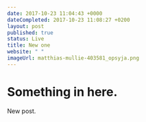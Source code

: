 ```yaml
---
date: 2017-10-23 11:04:43 +0000
dateCompleted: 2017-10-23 11:08:27 +0200
layout: post
published: true
status: Live
title: New one
website: " "
imageUrl: matthias-mullie-403581_opsyja.png
---
```

# Something in here.

New post.